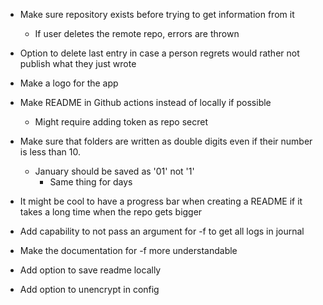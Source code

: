 
* Make sure repository exists before trying to get information from it
  * If user deletes the remote repo, errors are thrown

* Option to delete last entry in case a person regrets would rather not publish what they just wrote

* Make a logo for the app

* Make README in Github actions instead of locally if possible
  * Might require adding token as repo secret

* Make sure that folders are written as double digits even if their number is less than 10.
  * January should be saved as '01' not '1'
    * Same thing for days

* It might be cool to have a progress bar when creating a README if it takes a long time when the repo gets bigger

* Add capability to not pass an argument for -f to get all logs in journal

* Make the documentation for -f more understandable

* Add option to save readme locally

* Add option to unencrypt in config
